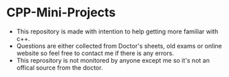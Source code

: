 # CPP-Mini-Projects

- This repository is made with intention to help getting more familiar with c++.
- Questions are either collected from Doctor's sheets, old exams or online website so feel free to contact me if there is any errors.
- This reprository is not monitored by anyone except me so it's not an offical source from the doctor.
